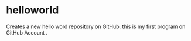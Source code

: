 # helloworld
Creates a new hello word repository on GitHub.
this is my first program on GitHub Account .
